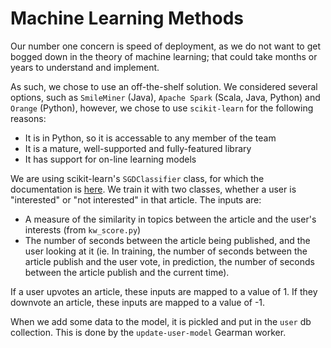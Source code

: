 Machine Learning Methods
========================

Our number one concern is speed of deployment, as we do not want to get bogged down in the theory of machine learning; that could take months or years to understand and implement.

As such, we chose to use an off-the-shelf solution. We considered several options, such as `SmileMiner` (Java), `Apache Spark` (Scala, Java, Python) and `Orange` (Python), however, we chose to use `scikit-learn` for the following reasons:

- It is in Python, so it is accessable to any member of the team
- It is a mature, well-supported and fully-featured library
- It has support for on-line learning models

We are using scikit-learn's `SGDClassifier` class, for which the documentation is [here](http://scikit-learn.org/stable/modules/generated/sklearn.linear_model.SGDClassifier.html). We train it with two classes, whether a user is "interested" or "not interested" in that article. The inputs are:

- A measure of the similarity in topics between the article and the user's interests (from `kw_score.py`)
- The number of seconds between the article being published, and the user looking at it (ie. In training, the number of seconds between the article publish and the user vote, in prediction, the number of seconds between the article publish and the current time).

If a user upvotes an article, these inputs are mapped to a value of 1. If they downvote an article, these inputs are mapped to a value of -1. 

When we add some data to the model, it is pickled and put in the `user` db collection. This is done by the `update-user-model` Gearman worker.

